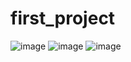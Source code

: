 # first_project
![image](https://user-images.githubusercontent.com/74204476/168971390-f8f14e64-1397-422c-a25c-c36364e28177.png)
![image](https://user-images.githubusercontent.com/74204476/168971666-965d6fa3-8bad-42a9-a6b5-4e1834de5918.png)
![image](https://user-images.githubusercontent.com/74204476/168972291-5cfa18c9-392c-47b2-bd46-c0e5ef55f997.png)
